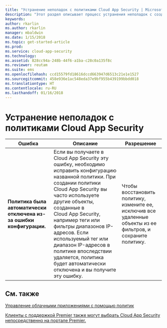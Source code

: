 ```yaml
---
title: "Устранение неполадок с политиками Cloud App Security | Microsoft Docs"
description: "Этот раздел описывает процесс устранения неполадок с созданием политик в Cloud App Security."
keywords: 
author: rkarlin
ms.author: rkarlin
manager: mbaldwin
ms.date: 1/15/2018
ms.topic: get-started-article
ms.prod: 
ms.service: cloud-app-security
ms.technology: 
ms.assetid: 828cc94a-248b-44f6-a1ba-c28c0a135f8c
ms.reviewer: reutam
ms.suite: ems
ms.openlocfilehash: ccd15579fd18616dccd663947d6513c21e1e1527
ms.sourcegitcommit: 458e936e1ac548eda37e9bf955b439199bbdd018
ms.translationtype: HT
ms.contentlocale: ru-RU
ms.lasthandoff: 01/16/2018
---
```

# <a name="troubleshooting-cloud-app-security-policies"></a>Устранение неполадок с политиками Cloud App Security

|Ошибка|Описание|Разрешение|
|----|----|----|
| **Политика <policy name> была автоматически отключена из-за ошибки конфигурации.**|Если вы получаете в Cloud App Security эту ошибку, необходимо исправить конфигурацию названной политики. При создании политики Cloud App Security вы часто используете другие объекты, созданные в Cloud App Security, например теги или фильтры диапазонов IP-адресов. Если используемый тег или диапазон IP-адресов в политике впоследствии удаляется, политика будет автоматически отключена и вы получите эту ошибку. |Чтобы восстановить политику, измените ее, исключив все удаленные объекты из ее фильтров, и сохраните политику.|



## <a name="see-also"></a>См. также
[Управление облачными приложениями с помощью политик](control-cloud-apps-with-policies.md)

[Клиенты с поддержкой Premier также могут выбрать Cloud App Security непосредственно на портале Premier.](https://premier.microsoft.com/)

